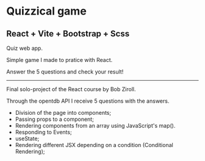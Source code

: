 # Quizzical game
## React + Vite + Bootstrap + Scss

Quiz web app.

Simple game I made to pratice with React. 

Answer the 5 questions and check your result!

<hr>

Final solo-project of the React course by Bob Ziroll.

Through the opentdb API I receive 5 questions with the answers.

- Division of the page into components;
- Passing props to a component;
- Rendering components from an array using JavaScript's map().
- Responding to Events;
- useState;
- Rendering different JSX depending on a condition (Conditional Rendering);